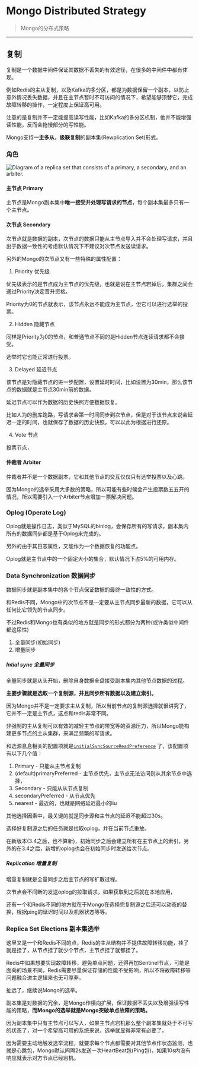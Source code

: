 # Mongo Distributed Strategy

> Mongo的分布式策略

---

## 复制

复制是一个数据中间件保证其数据不丢失的有效途径，在很多的中间件中都有体现。

例如Redis的主从复制，以及Kafka的多分区，都是为数据保留一个副本，以防止意外情况丢失数据，并且在主节点暂时不可访问的情况下，希望能够顶替它，完成故障转移的操作，一定程度上保证高可用。

注意的是复制并不一定能提高读写性能，比如Kafka的多分区机制，他并不能增强读性能，反而会拖慢部分的写性能。



Mongo支持**一主多从，级联复制**的副本集(Rewplication Set)形式。

### 角色

![Diagram of a replica set that consists of a primary, a secondary, and an arbiter.](https://docs.mongodb.com/manual/_images/replica-set-primary-with-secondary-and-arbiter.bakedsvg.svg)



#### 主节点 Primary

主节点是Mongo副本集中**唯一接受并处理写请求的节点**，每个副本集最多只有一个主节点。



#### 次节点 Secondary

次节点就是数据的副本，次节点的数据只能从主节点导入并不会处理写请求，并且出于数据一致性的考虑默认情况下不建议对次节点发送读请求。

另外的Mongo的次节点又有一些特殊的属性配置：

1. Priority 优先级

优先级表示的是节点成为主节点的优先级，也就是说在主节点宕掉后，集群之间会通过Priority决定晋升资格。

Priority为0的节点就表示，该节点永远不能成为主节点，但它可以进行选举的投票。

2. Hidden 隐藏节点

同样是Priority为0的节点，和普通节点不同的是Hidden节点连读请求都不会接受。

选举时它也能正常进行投票。

3. Delayed 延迟节点

该节点是对隐藏节点的进一步配置，设置延时时间，比如设置为30min，那么该节点的数据就是主节点30min前的数据。

延迟节点可以作为数据的历史快照方便数据恢复。

比如人为的删库跑路，写请求会第一时间同步到次节点，但是对于该节点来说会延迟一定的时间，也就保存了数据的历史快照，可以以此为根据进行还原。

4. Vote 节点

投票节点，



#### 仲裁者 Arbiter

仲裁者并不是一个数据副本，它和其他节点的交互仅仅只有选举投票以及心跳。

因为Mongo的选举采用大多数的策略，所以可能有些时候会产生投票数五五开的情况，所以需要引入一个Arbiter节点增加一票解决问题。





### Oplog (Operate Log)

Oplog就是操作日志，类似于MySQL的binlog，会保存所有的写请求，副本集内所有的数据同步都是基于Oplog来完成的。

另外的由于其日志属性，又能作为一个数据恢复的功能点。

Oplog就是主节点中的一个固定大小的集合，默认情况下占5%的可用内存。





### Data Synchronization 数据同步

数据同步就是副本集中的各个节点保证数据的最终一致性的方式。

和Redis不同，Mongo中的次节点不是一定要从主节点同步最新的数据，它可以从任何比它领先的节点同步。



不过Redis和Mongo也有类似的地方就是同步的形式都分为两种(或许类似中间件都这尿性)

1. 全量同步(初始同步)
2. 增量同步





##### Intial sync 全量同步

全量同步就是从头开始，删除自身数据全盘接受副本集内其他节点数据的过程。

**主要步骤就是选取一个复制源，并且同步所有数据以及建立索引。**

因为Mongo并不是一定要求主从复制，所以当前节点的复制源选择就很讲究了，它并不一定是主节点，这点和redis非常不同。

非强制的主从复制可以有效的减轻主节点的带宽等的资源压力，所以Mongo能构建更多节点的主从集群，来满足频繁的写请求。

和选源息息相关的配置项就是[`initialSyncSourceReadPreference`](https://docs.mongodb.com/manual/reference/parameters/#param.initialSyncSourceReadPreference) 了，该配置项有以下几个值：

1. Primary - 只能从主节点复制
2. (default)primaryPreferred - 主节点优先，主节点无法访问则从其余节点中选择，
3. Secondary - 只能从从节点复制
4. secondaryPreferred - 从节点优先
5. nearest - 最近的，也就是网络延迟最小的liu

其他选择因素中，最关键的就是同步源和主节点的延迟不能超过30s。

选择好复制源之后的任务就是拉取oplog，并在当前节点重放。

在新版本(3.4之后，也不算新)，初始同步之后会建立所有在主节点上的索引，另外的在3.4之后，新增的oplog也会在初始同步时发送给次节点。



##### Replication 增量复制

增量复制就是全量同步之后主节点的写扩散过程。

次节点会不间断的发送oplog的拉取请求，如果获取到之后就在本地应用，

还有一个和Redis不同的地方就在于Mongo在选择完复制源之后还可以动态的替换，根据ping的延迟时间以及机器状态等等。





### Replica Set Elections 副本集选举

这里又是一个和Redis不同的点，Redis的主从结构并不提供故障转移功能，挂了就是挂了，从节点挂了就少个节点，主节点挂了就都挂了。

Redis中如果想要实现故障转移，避免单点问题，还得再加Sentinel节点，可能是面向的场景不同，Redis需要尽量保证存储的性能不受影响，所以不将故障转移等问题融合进主逻辑来也无可厚非。

扯远了，继续说Mongo的选举。



副本集是对数据的冗余，是Mongo作横向扩展，保证数据不丢失以及增强读写性能的策略，**而Mongo的选举就是Mongo突破单点故障的策略。**

因为副本集中只有主节点可以写入，如果主节点宕机那么整个副本集就处于不可写的状态了，对一个希望高可用的系统来说，选举就显得非常有必要了。



因为需要主动地触发选举流程，就要求每个节点都需要对其他节点作状态监测，也就是心跳包，Mongo默认间隔2s发送一次HeartBeat包(Ping包)，如果10s内没有响应就表示对方节点已经宕机。





